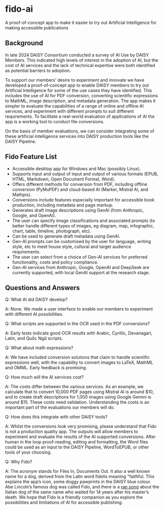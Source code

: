 # fido-ai
A proof-of-concept app to make it easier to try out Artificial Intelligence for making accessible publications

## Background
In late 2024 DAISY Consortium conducted a survey of AI Use by DAISY Members. This indicated high levels of interest in the adoption of AI, but the cost of AI services and the lack of technical expertise were both identified as potential barriers to adoption. 

To support our members’ desire to experiment and innovate we have developed a proof-of-concept app to enable DAISY members to try out Artificial Intelligence for some of the use cases they have identified. This includes the use of AI for PDF conversion, converting scientific expressions to MathML, image description, and metadata generation. The app makes it simpler to evaluate the capabilities of a range of online and offline AI services, and experiment with different prompts to suit different requirements. To facilitate a real-world evaluation of applications of AI the app is a working tool to conduct file conversions.

On the basis of member evaluations, we can consider integrating some of these artificial intelligence services into DAISY production tools like the DAISY Pipeline.

## Fido Feature List
-	Accessible desktop app for Windows and Mac (possibly Linux).
-	Supports input and output of input and output of various formats (EPUB, HTML, Markdown, Open Document Format, Word).
-	Offers different methods for conversion from PDF, including offline conversion (PyMuPDF) and cloud-based AI (Marker, Mistral AI, and Mathpix).
-	Conversions include features especially important for accessible book production, including metadata and page markup.
-	Generates draft image descriptions using GenAI (from Anthropic, Google, and OpenAI).
-	The user can specify image classifications and associated prompts (to better handle different types of images, eg diagram, map, infographic, chart, table, timeline, photograph, etc).
-	Can be used to generate draft metadata using GenAI.
-	Gen-AI prompts can be customised by the user for language, writing style, etc to meet house style, cultural and target audience requirements.
-	The user can select from a choice of Gen-AI services for preferred functionality, costs and policy compliance.
-	Gen-AI services from Anthropic, Google, OpenAI and DeepSeek are currently supported, with local GenAI support at the research stage.

## Questions and Answers
Q: What AI did DAISY develop?

A: None. We made a user interface to enable our members to experiment with different AI possibilities.

Q: What scripts are supported in the OCR used in the PDF conversions?

A: Early tests indicate good OCR results with Arabic, Cyrillic, Devanagari, Latin, and Quốc Ngữ scripts.

Q: What about math expressions?

A: We have included conversion solutions that claim to handle scientific expressions well, with the capability to convert images to LaTeX, MathML and OMML. Early feedback is promising.

Q: How much will the AI services cost?

A: The costs differ between the various services. As an example, we calculate that to convert 10,000 PDF pages using Mistral AI is around $10, and to create draft descriptions for 1,000 images using Google Gemini is around $15. These costs need validation. Understanding the costs is an important part of the evaluations our members will do.

Q: How does this integrate with other DAISY tools?

A: Whilst the conversions look very promising, please understand that Fido is not a production quality app. The outputs will allow members to experiment and evaluate the results of the AI supported conversions. After human in the loop proof-reading, editing and formatting, the Word files could be used as an input to the DAISY Pipeline, WordToEPUB, or other tools of your choosing.

Q: Why Fido?

A: The acronym stands for Files In, Documents Out. It also a well known name for a dog, derived from the Latin word fidelis meaning "faithful. This explains the app’s icon, some doggy pawprints in the DAISY blue colour. Abe Lincoln’s famous dog was called Fido, and there is a [rap song](https://youtu.be/E4GXQ3ZlDf4?si=OtxaB3peklX4Y1HX) about the Italian dog of the same name who waited for 14 years after his master’s death. We hope that Fido is a friendly companion as you explore the possibilities and limitations of AI for accessible publishing.
